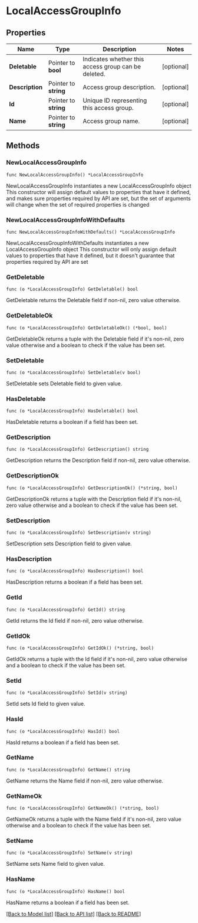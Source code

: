 # LocalAccessGroupInfo

## Properties

Name | Type | Description | Notes
------------ | ------------- | ------------- | -------------
**Deletable** | Pointer to **bool** | Indicates whether this access group can be deleted. | [optional] 
**Description** | Pointer to **string** | Access group description. | [optional] 
**Id** | Pointer to **string** | Unique ID representing this access group. | [optional] 
**Name** | Pointer to **string** | Access group name. | [optional] 

## Methods

### NewLocalAccessGroupInfo

`func NewLocalAccessGroupInfo() *LocalAccessGroupInfo`

NewLocalAccessGroupInfo instantiates a new LocalAccessGroupInfo object
This constructor will assign default values to properties that have it defined,
and makes sure properties required by API are set, but the set of arguments
will change when the set of required properties is changed

### NewLocalAccessGroupInfoWithDefaults

`func NewLocalAccessGroupInfoWithDefaults() *LocalAccessGroupInfo`

NewLocalAccessGroupInfoWithDefaults instantiates a new LocalAccessGroupInfo object
This constructor will only assign default values to properties that have it defined,
but it doesn't guarantee that properties required by API are set

### GetDeletable

`func (o *LocalAccessGroupInfo) GetDeletable() bool`

GetDeletable returns the Deletable field if non-nil, zero value otherwise.

### GetDeletableOk

`func (o *LocalAccessGroupInfo) GetDeletableOk() (*bool, bool)`

GetDeletableOk returns a tuple with the Deletable field if it's non-nil, zero value otherwise
and a boolean to check if the value has been set.

### SetDeletable

`func (o *LocalAccessGroupInfo) SetDeletable(v bool)`

SetDeletable sets Deletable field to given value.

### HasDeletable

`func (o *LocalAccessGroupInfo) HasDeletable() bool`

HasDeletable returns a boolean if a field has been set.

### GetDescription

`func (o *LocalAccessGroupInfo) GetDescription() string`

GetDescription returns the Description field if non-nil, zero value otherwise.

### GetDescriptionOk

`func (o *LocalAccessGroupInfo) GetDescriptionOk() (*string, bool)`

GetDescriptionOk returns a tuple with the Description field if it's non-nil, zero value otherwise
and a boolean to check if the value has been set.

### SetDescription

`func (o *LocalAccessGroupInfo) SetDescription(v string)`

SetDescription sets Description field to given value.

### HasDescription

`func (o *LocalAccessGroupInfo) HasDescription() bool`

HasDescription returns a boolean if a field has been set.

### GetId

`func (o *LocalAccessGroupInfo) GetId() string`

GetId returns the Id field if non-nil, zero value otherwise.

### GetIdOk

`func (o *LocalAccessGroupInfo) GetIdOk() (*string, bool)`

GetIdOk returns a tuple with the Id field if it's non-nil, zero value otherwise
and a boolean to check if the value has been set.

### SetId

`func (o *LocalAccessGroupInfo) SetId(v string)`

SetId sets Id field to given value.

### HasId

`func (o *LocalAccessGroupInfo) HasId() bool`

HasId returns a boolean if a field has been set.

### GetName

`func (o *LocalAccessGroupInfo) GetName() string`

GetName returns the Name field if non-nil, zero value otherwise.

### GetNameOk

`func (o *LocalAccessGroupInfo) GetNameOk() (*string, bool)`

GetNameOk returns a tuple with the Name field if it's non-nil, zero value otherwise
and a boolean to check if the value has been set.

### SetName

`func (o *LocalAccessGroupInfo) SetName(v string)`

SetName sets Name field to given value.

### HasName

`func (o *LocalAccessGroupInfo) HasName() bool`

HasName returns a boolean if a field has been set.


[[Back to Model list]](../README.md#documentation-for-models) [[Back to API list]](../README.md#documentation-for-api-endpoints) [[Back to README]](../README.md)


